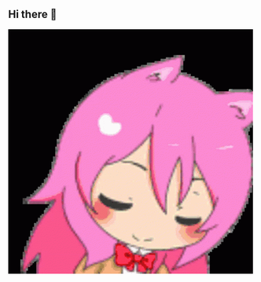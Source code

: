 ## Hi there 👋

<img src="https://github.com/LyovkinIlya/LyovkinIlya/blob/main/08295e3caa44c546d4893d87b83287d6832d0994baa50ce18bd3118151f74b10.gif" alt="The Unlimited">

